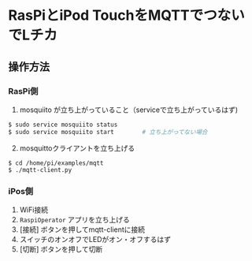 # RasPiとiPod TouchをMQTTでつないでLチカ

## 操作方法

### RasPi側

1. mosquiito が立ち上がっていること（serviceで立ち上がっているはず)

  ```bash
  $ sudo service mosquiito status
  $ sudo service mosquiito start        # 立ち上がってない場合
  ```

2. mosquittoクライアントを立ち上げる

  ```
  $ cd /home/pi/examples/mqtt
  $ ./mqtt-client.py
  ```

### iPos側

1. WiFi接続
2. `RaspiOperator` アプリを立ち上げる
3. [接続] ボタンを押してmqtt-clientに接続
4. スイッチのオンオフでLEDがオン・オフするはず
5. [切断] ボタンを押して切断
